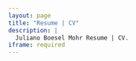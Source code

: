 ```yaml
---
layout: page
title: "Resume | CV"
description: |
  Juliano Boesel Mohr Resume | CV.
iframe: required
---
```


<amp-iframe id="resume"
            height="400"
            layout="fixed-height"
            sandbox="allow-scripts allow-same-origin"
            src="https://docs.google.com/viewer?srcid=1Aw3vJQTYTIECpbD4h2M6SMQ5WS6l3IjAHLT1wlMyDoc&pid=explorer&embedded=true">
    <div placeholder class="required-by-amp-top"></div>
</amp-iframe>
